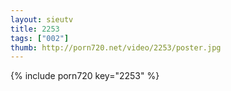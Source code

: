 ```yaml
--- 
layout: sieutv
title: 2253
tags: ["002"]
thumb: http://porn720.net/video/2253/poster.jpg
---
```

{% include porn720 key="2253" %} 
